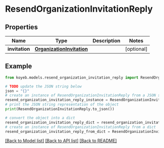 # ResendOrganizationInvitationReply


## Properties

Name | Type | Description | Notes
------------ | ------------- | ------------- | -------------
**invitation** | [**OrganizationInvitation**](OrganizationInvitation.md) |  | [optional] 

## Example

```python
from koyeb.models.resend_organization_invitation_reply import ResendOrganizationInvitationReply

# TODO update the JSON string below
json = "{}"
# create an instance of ResendOrganizationInvitationReply from a JSON string
resend_organization_invitation_reply_instance = ResendOrganizationInvitationReply.from_json(json)
# print the JSON string representation of the object
print(ResendOrganizationInvitationReply.to_json())

# convert the object into a dict
resend_organization_invitation_reply_dict = resend_organization_invitation_reply_instance.to_dict()
# create an instance of ResendOrganizationInvitationReply from a dict
resend_organization_invitation_reply_from_dict = ResendOrganizationInvitationReply.from_dict(resend_organization_invitation_reply_dict)
```
[[Back to Model list]](../README.md#documentation-for-models) [[Back to API list]](../README.md#documentation-for-api-endpoints) [[Back to README]](../README.md)


